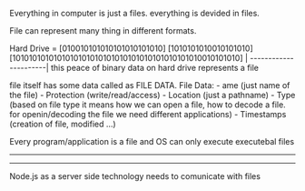 Everything in computer is just a files. everything is devided in files.

File can represent many thing in different formats.

Hard Drive = [010010101010101010101010] [1010101010010101010] [1010101010101010101010101010101010101010101010010101010]
                      |
----------------------|
                      this peace of binary data on hard drive represents a file

file itself has some data called as FILE DATA.
File Data:
          - ame (just name of the file)
          - Protection (write/read/access)
          - Location (just a pathname)
          - Type (based on file type it means how we can open a file, how to decode a file. for openin/decoding the file we need different applications)
          - Timestamps (creation of file, modified ...)

Every program/application is a file
and OS can only execute executebal files

-----------------------
-----------------------

Node.js as a server side technology needs to comunicate with files